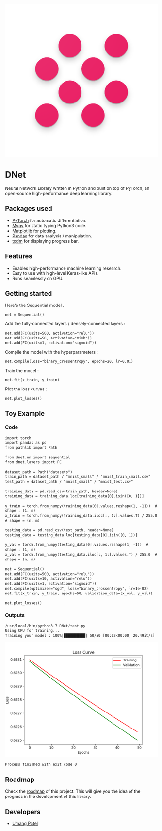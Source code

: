 ![dnet library logo](assets/logo.png "DNet library")
# DNet
Neural Network Library written in Python and built on top of PyTorch, an open-source high-performance deep learning library.

## Packages used
* [PyTorch](https://github.com/pytorch/pytorch) for automatic differentiation.
* [Mypy](https://github.com/python/mypy) for static typing Python3 code.
* [Matplotlib](https://github.com/matplotlib/matplotlib) for plotting.
* [Pandas](https://github.com/pandas-dev/pandas) for data analysis / manipulation.
* [tqdm](https://github.com/tqdm/tqdm) for displaying progress bar.

## Features
* Enables high-performance machine learning research.
* Easy to use with high-level Keras-like APIs.
* Runs seamlessly on GPU.

## Getting started

Here's the Sequential model :
```python3
net = Sequential()
```
Add the fully-connected layers / densely-connected layers :
```python3
net.add(FC(units=500, activation="relu"))
net.add(FC(units=50, activation="mish"))
net.add(FC(units=1, activation="sigmoid"))
```
Compile the model with the hyperparameters :
```python3
net.compile(loss="binary_crossentropy", epochs=20, lr=0.01)
```
Train the model :
```python3
net.fit(x_train, y_train)
```
Plot the loss curves :
```python3
net.plot_losses()
```

## Toy Example

### Code
```python3
import torch
import pandas as pd
from pathlib import Path

from dnet.nn import Sequential
from dnet.layers import FC

dataset_path = Path("datasets")
train_path = dataset_path / "mnist_small" / "mnist_train_small.csv"
test_path = dataset_path / "mnist_small" / "mnist_test.csv"

training_data = pd.read_csv(train_path, header=None)
training_data = training_data.loc[training_data[0].isin([0, 1])]

y_train = torch.from_numpy(training_data[0].values.reshape(1, -11))  # shape : (1. m)
x_train = torch.from_numpy(training_data.iloc[:, 1:].values.T) / 255.0  # shape = (n, m)

testing_data = pd.read_csv(test_path, header=None)
testing_data = testing_data.loc[testing_data[0].isin([0, 1])]

y_val = torch.from_numpy(testing_data[0].values.reshape(1, -1))  # shape : (1, m)
x_val = torch.from_numpy(testing_data.iloc[:, 1:].values.T) / 255.0  # shape = (n, m)

net = Sequential()
net.add(FC(units=500, activation="relu"))
net.add(FC(units=10, activation="relu"))
net.add(FC(units=1, activation="sigmoid"))
net.compile(optimizer="sgd", loss="binary_crossentropy", lr=1e-02)
net.fit(x_train, y_train, epochs=50, validation_data=(x_val, y_val))

net.plot_losses()
```

### Outputs
```
/usr/local/bin/python3.7 DNet/test.py
Using CPU for training...
Training your model : 100%|██████████| 50/50 [00:02<00:00, 20.49it/s]
```
![Toy example loss curves](assets/toy_example_loss_curves.png "Loss Curves")
```
Process finished with exit code 0
```


## Roadmap
Check the [roadmap](https://github.com/umangjpatel/dnet/projects/2) of this project. This will give you the idea of the progress in the development of this library.

## Developers
* [Umang Patel](https://github.com/umangjpatel)
